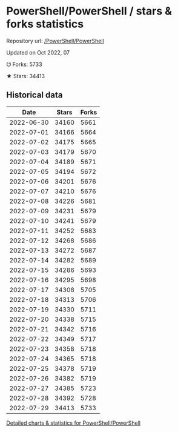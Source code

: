 # PowerShell/PowerShell / stars & forks statistics

Repository url: [/PowerShell/PowerShell](https://github.com/PowerShell/PowerShell)

Updated on Oct 2022, 07

☋ Forks: 5733

★ Stars: 34413

## Historical data
| Date | Stars | Forks |
|------|-------|-------|
| 2022-06-30 | 34160 | 5661 | 
| 2022-07-01 | 34166 | 5664 | 
| 2022-07-02 | 34175 | 5665 | 
| 2022-07-03 | 34179 | 5670 | 
| 2022-07-04 | 34189 | 5671 | 
| 2022-07-05 | 34194 | 5672 | 
| 2022-07-06 | 34201 | 5676 | 
| 2022-07-07 | 34210 | 5676 | 
| 2022-07-08 | 34226 | 5681 | 
| 2022-07-09 | 34231 | 5679 | 
| 2022-07-10 | 34241 | 5679 | 
| 2022-07-11 | 34252 | 5683 | 
| 2022-07-12 | 34268 | 5686 | 
| 2022-07-13 | 34272 | 5687 | 
| 2022-07-14 | 34282 | 5689 | 
| 2022-07-15 | 34286 | 5693 | 
| 2022-07-16 | 34295 | 5698 | 
| 2022-07-17 | 34308 | 5705 | 
| 2022-07-18 | 34313 | 5706 | 
| 2022-07-19 | 34330 | 5711 | 
| 2022-07-20 | 34338 | 5715 | 
| 2022-07-21 | 34342 | 5716 | 
| 2022-07-22 | 34349 | 5717 | 
| 2022-07-23 | 34358 | 5718 | 
| 2022-07-24 | 34365 | 5718 | 
| 2022-07-25 | 34378 | 5719 | 
| 2022-07-26 | 34382 | 5719 | 
| 2022-07-27 | 34385 | 5723 | 
| 2022-07-28 | 34392 | 5728 | 
| 2022-07-29 | 34413 | 5733 | 


[Detailed charts & statistics for PowerShell/PowerShell](https://reviewgithub.com/rep/PowerShell/PowerShell)
